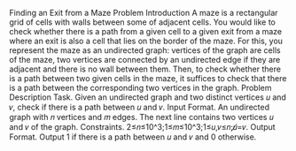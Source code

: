 Finding an Exit from a Maze
Problem Introduction
A maze is a rectangular grid of cells with walls between some of adjacent cells.
You would like to check whether there is a path from a given cell to a given exit from a maze where an exit is also a cell that lies on the border of the maze.
For this, you represent the maze as an undirected graph: vertices of the graph are cells of the maze, two vertices are connected by an undirected edge if they are adjacent and there is no wall between them.
Then, to check whether there is a path between two given cells in the maze, it suffices to check that there is a path between the corresponding two vertices in the graph.
Problem Description
Task. Given an undirected graph and two distinct vertices 𝑢 and 𝑣, check if there is a path between 𝑢 and 𝑣.
Input Format. An undirected graph with 𝑛 vertices and 𝑚 edges. The next line contains two vertices 𝑢
and 𝑣 of the graph.
Constraints. 2≤𝑛≤10^3;1≤𝑚≤10^3;1≤𝑢,𝑣≤𝑛;𝑢̸=𝑣.
Output Format. Output 1 if there is a path between 𝑢 and 𝑣 and 0 otherwise.
